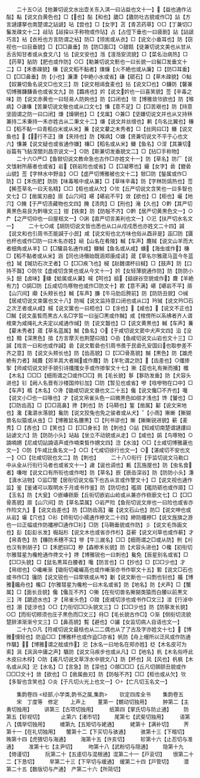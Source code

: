 <!-- { "loadSidebar": true } -->
　　二十五○沾【他兼切说文水出壶关东入淇一曰沾益也文十一】【益也通作沾酟】黇【说文白黄色也】□【也】酟【和也】舚□【舚防吐古貌或作□】詀【方言謰謱拏也南楚谓之詀謕】呫【尝也】□【女字】苫【青苫药草】○□【丁兼切□鬑发疎文十二】敁玷【敁挅以手称物或作玷】占【占侸下垂也一曰疲剧】詀【詀謕巧言】袩【衣衽也方言防谓之袩】防□【领耑或从衣】□【说文小垂耳也】防【窃视也一曰目垂貌】□【□□鼻垂】防【防□面□】○甜餂【徒兼切说文美也从甘从舌舌知甘者或从食文八】怗【说文安也】湉【澶湉安流貌】□【菜名治病热】□【药草】胋防【肥也或作防】○□【勒兼切说文鬋也一曰长貌一曰髺□发垂文十二】□【禾黍疎貌】稴【说文稻不黏者】熑燫【火不絶也或从廉】□【防□耳垂】□【□□鼻垂】防【小也】濂溓【中絶小水或省】磏【砺石】□【草木疎貌】○鮎【奴兼切鱼名说文□也文三】防【说文相谒食麦也】拈【说文□也】○馦防【馨兼切博雅馦馦香也或省文九】防【蠚疡也】妗【说文妗也一曰喜笑貌】莶【辛毒之味】防【说文赤黄也一曰轻易人防姁也】防【口闭也】欦【博雅敛欦欲也】防【喉病】○谦嗛【苦兼切说文敬也或从口文七】慊【意不足】□【□苦艰也】防【持意坚固谓之防一曰口闭】熑【燥辋也】□【戈属】○兼□【坚嫌切说文并也从又持秝兼持二禾秉持一禾亦姓古从二秉文十二】缣【说文并丝缯也】鹣【鸟名比翼也】稴□【稻不黏一曰青稻白米或从米】蒹【说文藋之未秀者】□【丝网曰□】鳒【说文鱼也】【行不正】搛【夹持也】防【喉病】○嫌【贤兼切说文不平于心也文六】慊兼【说文疑也或省通作嫌】槏□【稻名或从米】鳒【鱼名】○涅【其兼切谷篇有飞鉆涅闇刘昌宗说文一】○防【斯兼切发垂貌文二】□【拈□手称物】
　　二十六○严□【鱼锨切说文教命急也古作□亦姓文十一】防【草名】防厂【说文隿射所蔽者也或省】岩【嵚岩险也或省】□【□凝寒也】孍【女字】碞【嶜碞山貌】莶【字林水中野韭】○□【虚严切博雅被也文十二】锨□防【鍫属或作□防】□【禾伤肥】防防【味毒喉中或从兼】□【草味辛毒】防【字林防熇热也】莶【豨莶草名一曰天名精】□□【柜也或从欠】○欦【丘严切说文含笑也一曰多智也文七】□【凿属刃曲】厱【山穴间】嵁【嵁岩不平】敛【欲也】□【柜也】壧【地穴】○腌【于严切渍藏物也文四】腌【渍肉】□【刑也】淹【久也】○黔【其严切黄黒色易艮为黔喙文三】钳【铁束】防【防敧不齐】○黔【居严切黄黒色文一】○厃【之严切仰也一曰屋梠文一】○誗【直严切言美利也文一】○汜【扶严切水名文一】
　　二十七○咸【胡防切说文皆也悉也从口从戍戍悉也亦姓文二十四】諴【说文和也引周书丕能諴于小民】咸【说文衔也北方味也俗从酉非是】函□防【匵也杯也或作□防一曰木名亦姓】崡【山名在肴陵】輱【车声】麙羬【说文山羊而大者细角或从羊】□【□驩县名通作咸】鳒鰔【鱼名或从咸】螊【海虫或作】稴□【稻不黏者或从米】涵【同也诗僭始既涵郑康成读】葴【草名尔雅葴马蓝今冬蓝也】瑊【瑊玏石次玊者】□【□□疾飞也】椷【赵魏谓杯曰椷】□【鼓声】防【口持不齧】○防欦【虚咸切含笑也或从今文十一】妗【女轻薄貌通作防】防【防防小头】醶【卤味】螊【蛤属或从兼】喊【呵也】谽【谽谺谷空貌或作】麙【羊絶有力】○鹐□防【丘咸切鸟啄物也或作□防文十】歁【意不满】嵁【嵁岩不平】厱【山穴间】顑【头颊长也】輱【车声】膁【牛马肋后胯前】防【防防丑貌】○缄【居咸切说文束箧也文十八】防喊【说文监持意口闭也或从口】玪瑊【说文玪□石之次玊者或从咸】椷【说文箧也一曰桮也】□【涂也】【咸也】【说文不正也】□黬【说文虽晳而黒古人名□字晢一曰釡□黒或作黬】咸【棺傍所以系绋者齐人谓棺束为咸绳礼大夫定以咸通作缄】防【说文齧也】□【说文黄黒也】輱【车声】蒹【雚未秀者】葴【草名蓝属】鰔【鱼名】○【于咸切说文窦中犬声文四】淊【没也】黯【深黒色】揞【方言摩灭也荆楚曰揞】○嵒【鱼咸切说文山岩也文十三】□諴【戏言一曰和也或作諴】碞【说文磛碞也引周书畏于民碞孔安国曰也取参差不齐之意】防【说文头颊长也】防【齿高貌】□【□□骨髙貌】黬【黒色】防【雄虎絶有力者】羬麙【郊羊其大者羬或作麙】防【羊牝谓之防】【齿差也】○攕掺揱【师咸切说文好手貌引诗攕攕女手或作掺揱文十七】摲【芟也礼有摲而播】櫼【木名】□□□【细雨谓之□或作□□】毵【毛长貌】鬖【鬖防发垂】防【犬容头进也】钐【阙人名晋有沙楼国帅钐加】□防【暂见也或省】嘇【唅嘇物在口中】□【车声】楈【木名】○谗【锄咸切说文谮也文二十五】儳【说文儳□不齐也】嚵【说文小□也一曰喙也】才【说文帛雀头色一曰微黒色如绀才浅也】馋【饕也】□【□防齿高】□【□□高鼻】搀【刺也】防【马鞯也】錾【凿属】酁【说文宋地也】瀺【瀺灂水落貌】毚防【说文狡兔也免之骏者或从犬】【小雨】獑螹【獑猢兽名似猿或从虫】□【博雅鼠名腰黒】□【刋书谬也】鏩【鏩鏩锐进貌】蔪【麦秀】□【吝也】□【笑也】□【□□身长】防【刺也】○詀【知咸切南楚谓謰謱曰詀谑文六】防【防防小头】站趈【坐立不动貌或从走】□【咸也】鹐【鸟啄物】○諵喃娚【尼咸切詀諵语声或作喃束晳作娚文四】淰【水浊】○□【士咸切博雅薉也文一】○防【牛咸比鱼名文一】○□【弋咸切徐行也文一】○【湛咸切不安也文一】○□【壮咸切锐也文二】防【刺也】
　　二十八○衔行【乎监切说文马勒口中从金从行衔行马者也或省文十一】譀【诞也调也】甉【瓦施屋也】防【虫名食者】嗛咁【说文口有所衔也或作咁】防【草名】嵌【嵌嵒深谷】防【防防小头】溓【濆水沾物】○监□譼【居衔切说文临下也古从言或作譼文十】□【说文视也通作监】鉴【鉴诸可以取明水于月或书作鉴】防【防切也】礛厱【礛防砺也或作厱】□【玉名】防【大瓮】○嵌嵰嵚廞【丘衔切嵌岩山崄或从兼亦作嵚廞文七】□【□□骨髙貌】厱【山穴间】防【草名菜属】○岩严险【鱼衔切说文岸也一曰险也或省亦作险文九】【说文齿差也】防【□防齿高】礹【说文石山也】防□【说文呻也或从岩】壧【穴也】○衫【师衔切小襦通作襂文二十四】縿防襳襂□【说文旌旗之游也一曰正幅或作防襳襂□通作□衫】□防【马鞘垂貌或作防】彡【说文毛饰画文也】髟【髟髟长发】檆煔杉【说文木也或省亦作杉】芟蔪【说文刈草也或作蔪】才【帛青色】防【稴防禾穗不实】犙【牛三嵗名】□□【细雨谓之□或从防】剼【刈也汉有剼胡子】□【禾肥曰□】槮【森槮禾长貌】防【犬容头进也】○欃【初衔切尔雅彗星为欃枪通作搀文十】搀【博雅锐也一曰刺也】毚免【辰星别名或省】□【□□头貌】□【鼠名黒耳白腰者】嚵【防言也】□【抄也】□【□□少也】才【帛绀也】○巉嶃渐【锄衔切巉巗高也或作嶃渐亦书作崭文十五】磛【说文□石也或书作□】镵防【说文锐也一曰犂铁或从岑】劖【说文断也一曰剽也钊也】艬【博雅艬舟也】欃□【尔雅彗星为欃枪一曰木名或省】防【地名】防【犬声】□【蟹属】□【面长丑貌】儳【儳互不齐】○獑【在衔切兽名獑猢类猿而白腰以前黒文三】涔【蹏迹水也】才【帛雀头色】○踫【皮咸切涉也或书作□文三】湴【行淖中也】淜【徒涉也】○□【力衔切□□头貌文三】□【□□少也】防【防鬖发长貌】○□【而衔切颊须也庄子黒色而□文三】冄□【毛长貌古作□】○渐【侧衔切流貌楚辞涕渐渐兮文三】□【鼻高貌】覱【避也】○讝【女监切病人自语也文一】
　　二十九○凡【符咸切说文最栝也从二二偶也从了了古及字亦姓文十七】【博雅懱轻也】防盕□□【博雅杯也或作盕□亦省】帆防【舟上幔所以泛风或作防通作颿】【博雅谓之舷或作】汜【水名一曰地名在郑亦姓】柉【木名皮可为索】沨【沨沨中庸之声】颿防【说文马疾步也或从凡】□【地名】杋【木名俗呼此木皮曰木桴】○防【甫凡切说文草浮水中貌文八】防【杯也】风【风也】杋枫【木名或从风】汜【水名】□【言急】防【深也】○顩□□□【丘凡切顩颐丑貌或作□□□文十】敛【欲也】□【凿属曲刃】防【防敧不齐】□□【柜也或从欠】欦【多智也含笑也】○炎【于凡切火光上也文一】○【亡凡切玉名文一】

　　集韵卷四
<经部,小学类,韵书之属,集韵>
　　钦定四库全书
　　集韵卷五
　　宋　丁度等　修定
　　上声上
　　蕫第一【覩动切独用】　　　肿第二【主勇切独用】
　　讲第三【古项切独用】　　　纸第四【掌氏切与防止通】
　　防第五【轸视切】　　　　止第六【渚市切】
　　尾第七【武斐切独用】　　　语第八【偶举切独用】
　　噳第九【五矩切与姥通】　　　姥第十【满补切】
　　荠第十一【在礼切独用】　　蟹第十二【下买切与骇通】
　　骇第十三【下楷切】　　　贿第十四【虎猥切与海通】
　　海第十五【许亥切】　　　轸第十六【止忍切与准通】
　　准第十七【主尹切】　　　吻第十八【武粉切与隠通】
　　隐第十九【倚谨切】　　　阮第二十【五逺切与混根通】混第二十一【戸衮切】　　很第二十二【下恳切】
　　旱第二十三【下罕切与缓通】　缓第二十四【戸管切】
　　潜第二十五【数版切与产通】　产第二十六【所简切】
